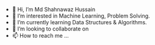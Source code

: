 - 👋 Hi, I’m Md Shahnawaz Hussain
- 👀 I’m interested in Machine Learning, Problem Solving.
- 🌱 I’m currently learning Data Structures & Algorithms. 
- 💞️ I’m looking to collaborate on 
- 📫 How to reach me ...

<!---
shusayn/shusayn is a ✨ special ✨ repository because its `README.md` (this file) appears on your GitHub profile.
You can click the Preview link to take a look at your changes.
--->
